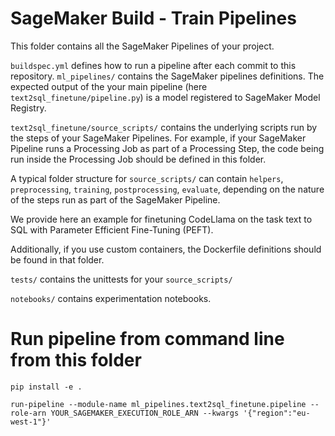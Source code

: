 # SageMaker Build - Train Pipelines

This folder contains all the SageMaker Pipelines of your project.

`buildspec.yml` defines how to run a pipeline after each commit to this repository.
`ml_pipelines/` contains the SageMaker pipelines definitions.
The expected output of the your main pipeline (here `text2sql_finetune/pipeline.py`) is a model registered to SageMaker Model Registry.

`text2sql_finetune/source_scripts/` contains the underlying scripts run by the steps of your SageMaker Pipelines. For example, if your SageMaker Pipeline runs a Processing Job as part of a Processing Step, the code being run inside the Processing Job should be defined in this folder.

A typical folder structure for `source_scripts/` can contain `helpers`, `preprocessing`, `training`, `postprocessing`, `evaluate`, depending on the nature of the steps run as part of the SageMaker Pipeline.

We provide here an example for finetuning CodeLlama on the task text to SQL with Parameter Efficient Fine-Tuning (PEFT).

Additionally, if you use custom containers, the Dockerfile definitions should be found in that folder.

`tests/` contains the unittests for your `source_scripts/`

`notebooks/` contains experimentation notebooks.

# Run pipeline from command line from this folder

```
pip install -e .

run-pipeline --module-name ml_pipelines.text2sql_finetune.pipeline --role-arn YOUR_SAGEMAKER_EXECUTION_ROLE_ARN --kwargs '{"region":"eu-west-1"}'
```
